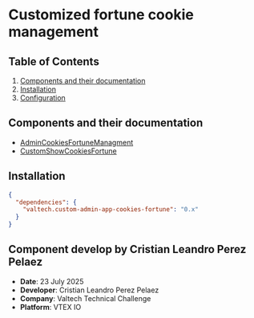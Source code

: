 # Customized fortune cookie management

## Table of Contents

1. [Components and their documentation](#components-and-their-documentation)
2. [Installation](#installation)
3. [Configuration](#configuration)

## Components and their documentation

- [AdminCookiesFortuneManagment](./valtech.custom-admin-app-cookies-fortune/AdminCookiesFortuneManagment)
- [CustomShowCookiesFortune](./valtech.custom-admin-app-cookies-fortune/CustomShowCookiesFortune)

## Installation

```json
{
  "dependencies": {
    "valtech.custom-admin-app-cookies-fortune": "0.x"
  }
}
```

## Component develop by Cristian Leandro Perez Pelaez
- **Date**: 23 July 2025
- **Developer**: Cristian Leandro Perez Pelaez
- **Company**: Valtech Technical Challenge
- **Platform**: VTEX IO
